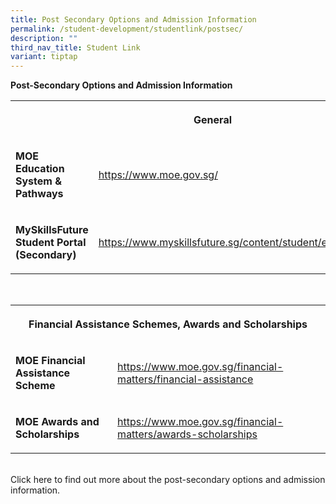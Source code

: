 ```yaml
---
title: Post Secondary Options and Admission Information
permalink: /student-development/studentlink/postsec/
description: ""
third_nav_title: Student Link
variant: tiptap
---
```

<p><strong>Post-Secondary Options and Admission Information</strong>
</p>
<table style="minWidth: 50px">
<colgroup>
<col>
<col>
</colgroup>
<tbody>
<tr>
<th rowspan="1" colspan="2">
<p><strong>General</strong>
</p>
</th>
</tr>
<tr>
<td rowspan="1" colspan="1">
<p><strong>MOE Education System &amp; Pathways</strong>
</p>
</td>
<td rowspan="1" colspan="1">
<p><a href="https://www.moe.gov.sg/" rel="noopener noreferrer nofollow" target="_blank">https://www.moe.gov.sg/</a>
</p>
</td>
</tr>
<tr>
<td rowspan="1" colspan="1">
<p><strong>MySkillsFuture Student Portal (Secondary)</strong>
</p>
</td>
<td rowspan="1" colspan="1">
<p><a href="https://www.myskillsfuture.gov.sg/content/student/en/secondary.html" rel="noopener noreferrer nofollow" target="_blank">https://www.myskillsfuture.sg/content/student/en/secondary.html</a>
</p>
</td>
</tr>
</tbody>
</table>
<p>
<br>
</p>
<table style="minWidth: 50px">
<colgroup>
<col>
<col>
</colgroup>
<tbody>
<tr>
<th rowspan="1" colspan="2">
<p><strong>Financial Assistance Schemes, Awards and Scholarships</strong>
</p>
</th>
</tr>
<tr>
<td rowspan="1" colspan="1">
<p><strong>MOE Financial Assistance Scheme</strong>
</p>
</td>
<td rowspan="1" colspan="1">
<p><a href="https://www.moe.gov.sg/financial-matters/financial-assistance" rel="noopener noreferrer nofollow" target="_blank">https://www.moe.gov.sg/financial-matters/financial-assistance</a>
</p>
</td>
</tr>
<tr>
<td rowspan="1" colspan="1">
<p><strong>MOE Awards and Scholarships</strong>
</p>
</td>
<td rowspan="1" colspan="1">
<p><a href="https://www.moe.gov.sg/financial-matters/awards-scholarships" rel="noopener noreferrer nofollow" target="_blank">https://www.moe.gov.sg/financial-matters/awards-scholarships</a>
</p>
</td>
</tr>
</tbody>
</table>
<p>
<br>Click here to find out more about the post-secondary options and admission
information.</p>
<p></p>